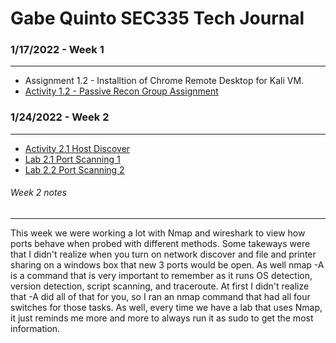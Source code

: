 # Gabe Quinto SEC335 Tech Journal
### 1/17/2022 - Week 1
------
* Assignment 1.2 - Installtion of Chrome Remote Desktop for Kali VM.
* [Activity 1.2 - Passive Recon Group Assignment](https://github.com/gabequinto/SEC335/blob/f3ee367a7778133d879d70829208ed048a33f386/Activity1.2.md) 

### 1/24/2022 - Week 2
------
* [Activity 2.1 Host Discover](https://github.com/gabequinto/SEC335/blob/main/Activity2.1.md)
* [Lab 2.1 Port Scanning 1](https://github.com/gabequinto/SEC335/blob/main/Lab2.1.md)
* [Lab 2.2 Port Scanning 2](https://github.com/gabequinto/SEC335/edit/main/Lab2.2.md)

###### Week 2 notes
------
This week we were working a lot with Nmap and wireshark to view how ports behave when probed with different methods. Some takeways were that I didn't realize when you turn on network discover and file and printer sharing on a windows box that new 3 ports would be open. As well nmap -A is a command that is very important to remember as it runs OS detection, version detection, script scanning, and traceroute. At first I didn't realize that -A did all of that for you, so I ran an nmap command that had all four switches for those tasks. As well, every time we have a lab that uses Nmap, it just reminds me more and more to always run it as sudo to get the most information. 
